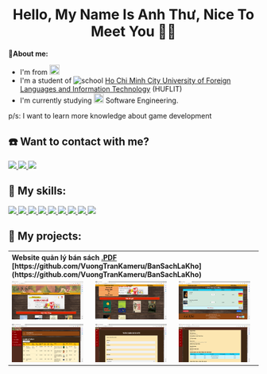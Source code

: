 <h1 align="center">Hello, My Name Is Anh Thư, Nice To Meet You 💙🐢</h1>

<b>📝About me:</b>
- I'm from <img src="https://img.icons8.com/external-vitaliy-gorbachev-flat-vitaly-gorbachev/58/null/external-vietnam-flags-vitaliy-gorbachev-flat-vitaly-gorbachev.png" style="width:20px; height:20px;">
- I'm a student of <img src="https://img.icons8.com/fluency/48/null/school-building.png" style="width:20px; height:20px;" alt="school"> [Ho Chi Minh City University of Foreign Languages and Information Technology](https://huflit.edu.vn) (HUFLIT)
- I'm currently studying <img src="https://img.icons8.com/dusk/64/null/monitor--v1.png" style="width:20px; height:20px;"> Software Engineering.
<p> p/s: I want to learn more knowledge about game development <p>

<h2>☎️ Want to contact with me?</h2>
<div>
  <a href="https://www.facebook.com/vuong.tran.2001/">
    <img src="https://img.icons8.com/color/48/null/facebook-new.png">
  </a>
  <a href="https://github.com/VuongTranKameru">
    <img src="https://img.icons8.com/fluency/48/null/github.png">
  </a>
  <a href="mailto:0918051090t@gmail.com">
    <img src="https://img.icons8.com/fluency/48/null/gmail.png">
  </a>
</div>

<h2>🏃 My skills:</h2>
<div>
  <a href="https://visualstudio.microsoft.com">
    <img src="https://img.icons8.com/fluency/48/null/visual-studio.png"/>
  </a>
  <a href="https://visualstudio.microsoft.com">
    <img src="https://img.icons8.com/fluency/48/null/visual-studio-code-2019.png"/>
  </a>
  <a href="https://www.microsoft.com/en-us/sql-server/sql-server-downloads">
    <img src="https://img.icons8.com/color/48/null/microsoft-sql-server.png"/>
  </a>
  <a href="https://trello.com">
    <img src="https://img.icons8.com/color/48/null/trello.png"/>
  </a>
  <a href="https://www.adobe.com/">
    <img src="https://img.icons8.com/color/48/null/adobe-photoshop--v1.png"/>
  </a>
  <a href="https://www.adobe.com/">
    <img src="https://img.icons8.com/color/48/null/adobe-xd--v1.png"/>
  </a>
  <a href="https://wikipedia.org/wiki/HTML">
    <img src="https://img.icons8.com/color/48/null/html-5--v1.png"/>
  </a>
  <a href="https://wikipedia.org/wiki/CSS">
    <img src="https://img.icons8.com/fluency/48/null/css3.png"/>
  </a>
  <a href="https://getbootstrap.com">
    <img src="https://img.icons8.com/color/48/null/bootstrap.png"/>
  </a>
  <!-- 
  <a href="https://reactjs.org">
    <img src="https://img.icons8.com/color/48/null/react-native.png"/>
  </a>
  -->
</div>

<h2>📁 My projects:</h2>
  <table>
  <tr>
    <th colspan="3" align="left">Website quản lý bán sách <a href="https://github.com/VuongTranKameru/BanSachLaKho/blob/master/BaoCaoLTWeb%2B/2_WebBanSach.pdf">.PDF</a> <br> [https://github.com/VuongTranKameru/BanSachLaKho](https://github.com/VuongTranKameru/BanSachLaKho) <br></th>
  </tr>
  <tr>
    <td><img src="/image/pjlakho(1).png" style="width:144px;"></td>
    <td><img src="/image/pjlakho(2).png" style="width:144px;"></td>
    <td><img src="/image/pjlakho(3).png" style="width:144px;"></td>
  </tr>
  <tr>
    <td><img src="/image/pjlakho(4).png" style="width:144px;"></td>
    <td><img src="/image/pjlakho(5).png" style="width:144px;"></td>
    <td><img src="/image/pjlakho(6).png" style="width:144px;"></td>
  </tr>
</table>

<!--<table>
  <tr>
    <th colspan="3" align="left">Project</th>
  </tr>
  <tr>
    <td>a</td>
    <td>b</td>
    <td>c</td>
  </tr>
  <tr>
    <td><img src="https://img.icons8.com/dusk/64/null/turtle.png"/></td>
    <td><img src="https://img.icons8.com/dusk/64/null/turtle.png"/></td>
    <td><img src="https://img.icons8.com/dusk/64/null/turtle.png"/></td>
  </tr>
  <tr>
    <td><img src="/image/pjlakho(1).png"></td>
    <td><img src="/image/pjlakho(2).png"></td>
    <td><img src="/image/pjlakho(3).png"></td>
  </tr>
</table>-->
